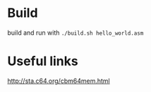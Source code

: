 # Build

build and run with `./build.sh hello_world.asm`

# Useful links

http://sta.c64.org/cbm64mem.html